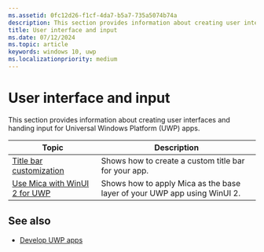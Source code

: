 ```yaml
---
ms.assetid: 0fc12d26-f1cf-4da7-b5a7-735a5074b74a
description: This section provides information about creating user interfaces and handling input for Universal Windows Platform (UWP) apps.
title: User interface and input
ms.date: 07/12/2024
ms.topic: article
keywords: windows 10, uwp
ms.localizationpriority: medium
---
```

# User interface and input

This section provides information about creating user interfaces and handing input for Universal Windows Platform (UWP) apps.

| Topic | Description |
|--|--|
| [Title bar customization](title-bar.md) | Shows how to create a custom title bar for your app. |
| [Use Mica with WinUI 2 for UWP](mica-uwp.md) | Shows how to apply Mica as the base layer of your UWP app using WinUI 2. |

## See also

- [Develop UWP apps](../develop/index.md)
